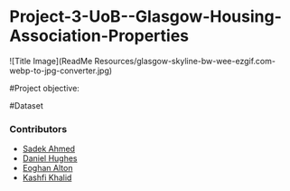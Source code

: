 # Project-3-UoB--Glasgow-Housing-Association-Properties

![Title Image](ReadMe Resources/glasgow-skyline-bw-wee-ezgif.com-webp-to-jpg-converter.jpg)

#Project objective:

#Dataset




### Contributors

* [Sadek Ahmed](https://github.com/Sadek-Ahmed16)  
* [Daniel Hughes](https://github.com/DanielHughes1580)  
* [Eoghan Alton](https://github.com/ERAA1997)
* [Kashfi Khalid](https://github.com/kashfi-khalid)

